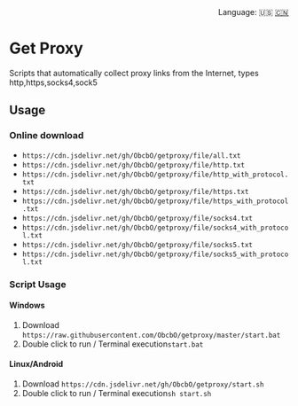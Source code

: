 <div align="right">
  Language:
  🇺🇸
  <a title="Chinese" href="/README.md">🇨🇳</a>
</div>

# Get Proxy

Scripts that automatically collect proxy links from the Internet, types http,https,socks4,sock5

## Usage

### Online download

- `https://cdn.jsdelivr.net/gh/ObcbO/getproxy/file/all.txt`
- `https://cdn.jsdelivr.net/gh/ObcbO/getproxy/file/http.txt`
- `https://cdn.jsdelivr.net/gh/ObcbO/getproxy/file/http_with_protocol.txt`
- `https://cdn.jsdelivr.net/gh/ObcbO/getproxy/file/https.txt`
- `https://cdn.jsdelivr.net/gh/ObcbO/getproxy/file/https_with_protocol.txt`
- `https://cdn.jsdelivr.net/gh/ObcbO/getproxy/file/socks4.txt`
- `https://cdn.jsdelivr.net/gh/ObcbO/getproxy/file/socks4_with_protocol.txt`
- `https://cdn.jsdelivr.net/gh/ObcbO/getproxy/file/socks5.txt`
- `https://cdn.jsdelivr.net/gh/ObcbO/getproxy/file/socks5_with_protocol.txt`

### Script Usage

#### Windows

1. Download `https://raw.githubusercontent.com/ObcbO/getproxy/master/start.bat`
2. Double click to run / Terminal execution`start.bat`
   
#### Linux/Android

1. Download `https://cdn.jsdelivr.net/gh/ObcbO/getproxy/start.sh`
2. Double click to run / Terminal execution`sh start.sh`